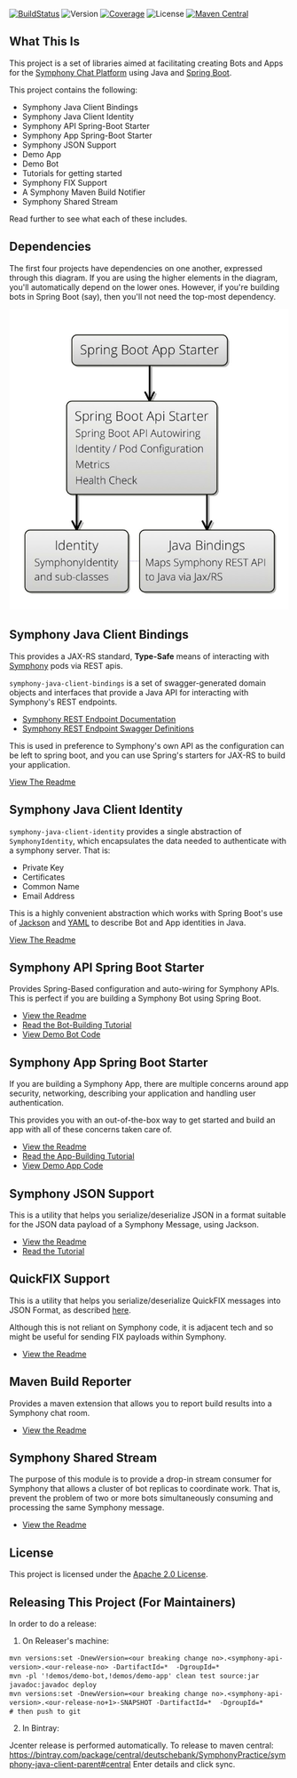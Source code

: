 [![BuildStatus](https://img.shields.io/travis/deutschebank/symphony-java-client-parent)](https://travis-ci.org/deutschebank/symphony-java-client-parent)
![Version](https://img.shields.io/bintray/v/deutschebank/SymphonyPractice/symphony-java-client-parent)
[![Coverage](https://img.shields.io/codecov/c/github/deutschebank/symphony-java-client-parent)](https://codecov.io/gh/deutschebank/symphony-java-client-parent)
![License](https://img.shields.io/github/license/deutschebank/symphony-java-client-parent)
[![Maven Central](https://img.shields.io/maven-central/v/com.github.deutschebank.symphony/symphony-java-client-parent)](https://search.maven.org/search?q=com.github.deutschebank.symphony)

## What This Is

This project is a set of libraries aimed at facilitating creating Bots and Apps for the [Symphony Chat Platform](https://symphony.com) using Java and [Spring Boot](https://spring.io/projects/spring-boot).

This project contains the following:

- Symphony Java Client Bindings
- Symphony Java Client Identity
- Symphony API Spring-Boot Starter
- Symphony App Spring-Boot Starter
- Symphony JSON Support
- Demo App 
- Demo Bot
- Tutorials for getting started
- Symphony FIX Support
- A Symphony Maven Build Notifier
- Symphony Shared Stream

Read further to see what each of these includes.

## Dependencies

The first four projects have dependencies on one another, expressed through this diagram.  If you are using the higher elements in the diagram, you'll automatically depend on the lower ones.  However, if you're building bots in Spring Boot (say), then you'll not need the top-most dependency. 

![Dependency Cake Diagram](cake.jpg)

## Symphony Java Client Bindings

This provides a JAX-RS standard, **Type-Safe** means of interacting with [Symphony](https://symphony.com) pods via REST apis.

`symphony-java-client-bindings` is a set of swagger-generated domain objects and interfaces that provide a Java API for interacting with Symphony's REST endpoints. 

- [Symphony REST Endpoint Documentation](https://rest-api.symphony.com/reference)
- [Symphony REST Endpoint Swagger Definitions](https://github.com/symphonyoss/symphony-api-spec)

This is used in preference to Symphony's own API as the configuration can be left to spring boot, and you can use Spring's starters for JAX-RS to build your application.

[View The Readme](bindings/README.md)

## Symphony Java Client Identity

`symphony-java-client-identity` provides a single abstraction of `SymphonyIdentity`, which encapsulates the data needed to authenticate with a symphony server.  That is:
 
 - Private Key
 - Certificates
 - Common Name
 - Email Address

This is a highly convenient abstraction which works with Spring Boot's use of [Jackson](https://github.com/FasterXML/jackson) and [YAML](https://yaml.org) to describe Bot and App identities in Java.

[View The Readme](identity/README.md)

## Symphony API Spring Boot Starter

Provides Spring-Based configuration and auto-wiring for Symphony APIs.  This is perfect if you are building a Symphony Bot using Spring Boot.

 - [View the Readme](symphony-api-spring-boot-starter/README.md)
 - [Read the Bot-Building Tutorial](tutorials/Spring-Boot-Bot.md)
 - [View Demo Bot Code](https://github.com/robmoffat/symphony-java-client-parent/tree/master/demos/demo-bot)

## Symphony App Spring Boot Starter

If you are building a Symphony App, there are multiple concerns around app security, networking, describing your application and handling user authentication.  

This provides you with an out-of-the-box way to get started and build an app with all of these concerns taken care of.

 - [View the Readme](symphony-app-spring-boot-starter/README.md)
 - [Read the App-Building Tutorial](tutorials/Spring-Boot-App.md)
 - [View Demo App Code](https://github.com/robmoffat/symphony-java-client-parent/tree/master/demos/demo-app)

## Symphony JSON Support

This is a utility that helps you serialize/deserialize JSON in a format suitable for the JSON data payload of a Symphony Message, using Jackson.

 - [View the Readme](entity-json/README.md)
 - [Read the Tutorial](tutorials/Entity-JSON.md)
 
## QuickFIX Support

This is a utility that helps you serialize/deserialize QuickFIX messages into JSON Format, as described [here](https://github.com/FIXTradingCommunity/fix-json-encoding-spec/blob/master/Encoding_FIX_using_JSON-User_Guide.md).

Although this is not reliant on Symphony code, it is adjacent tech and so might be useful for sending FIX payloads within Symphony.

 - [View the Readme](quickfix-json/README.md)
 
## Maven Build Reporter

Provides a maven extension that allows you to report build results into a Symphony chat room.  

 - [View the Readme](symphony-maven-build-reporter/README.md)
 
## Symphony Shared Stream

The purpose of this module is to provide a drop-in stream consumer for Symphony that allows a cluster of bot replicas to coordinate work.  That is, prevent the problem of two or more bots simultaneously consuming and processing the same Symphony message.

 - [View the Readme](shared-stream/README.md)

## License

This project is licensed under the [Apache 2.0 License](License).

## Releasing This Project (For Maintainers)

In order to do a release:

1. On Releaser's machine:

```
mvn versions:set -DnewVersion=<our breaking change no>.<symphony-api-version>.<our-release-no> -DartifactId=*  -DgroupId=*
mvn -pl '!demos/demo-bot,!demos/demo-app' clean test source:jar javadoc:javadoc deploy 
mvn versions:set -DnewVersion=<our breaking change no>.<symphony-api-version>.<our-release-no+1>-SNAPSHOT -DartifactId=*  -DgroupId=*
# then push to git
```

2.  In Bintray:

Jcenter release is performed automatically.
To release to maven central: https://bintray.com/package/central/deutschebank/SymphonyPractice/symphony-java-client-parent#central
Enter details and click sync.

